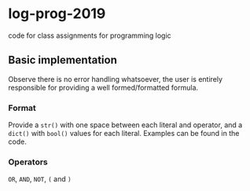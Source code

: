 # log-prog-2019
code for class assignments for programming logic

## Basic implementation
Observe there is no error handling whatsoever, the user is entirely responsible for providing a well formed/formatted formula.

### Format
Provide a `str()` with one space between each literal and operator, and a `dict()` with `bool()` values for each literal. 
Examples can be found in the code.

### Operators
`OR`, `AND`, `NOT`, `(` and `)`
